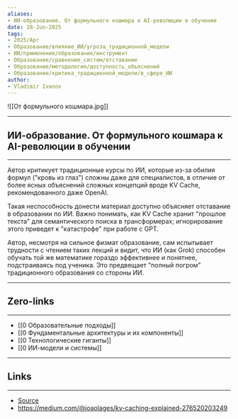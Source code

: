 ```yaml
---
aliases: 
- ИИ-образование. От формульного кошмара к AI-революции в обучении 
date: 28-Jun-2025
tags:
- 2025/Apr
- Образование/влияние_ИИ/угроза_традиционной_модели
- ИИ/применение/образование/инструмент
- Образование/сравнение_систем/отставание
- Образование/методология/доступность_объяснений
- Образование/критика_традиционной_модели/в_сфере_ИИ
author:
- Vladimir Ivanov
---
```

![[От формульного кошмара.jpg]]

-----
##  ИИ-образование. От формульного кошмара к AI-революции в обучении 
-----
Автор критикует традиционные курсы по ИИ, которые из-за обилия формул ("кровь из глаз") сложны даже для специалистов, в отличие от более ясных объяснений сложных концепций вроде KV Cache, рекомендованного даже OpenAI. 

Такая неспособность донести материал доступно объясняет отставание в образовании по ИИ. Важно понимать, как KV Cache хранит "прошлое текста" для семантического поиска в трансформерах; игнорирование этого приведет к "катастрофе" при работе с GPT.

Автор, несмотря на сильное физмат образование, сам испытывает трудности с чтением таких лекций и видит, что ИИ (как Grok) способен обучать той же математике гораздо эффективнее и понятнее, подстраиваясь под ученика. Это предвещает "полный погром" традиционного образования со стороны ИИ.

---
## Zero-links
---
- [[0 Образовательные подходы]]
- [[0 Фундаментальные архитектуры и их компоненты]]
- [[0 Технологические гиганты]]
- [[0 ИИ-модели и системы]]

---
## Links
---
- [Source](https://t.me/turboproject/1588)
- https://medium.com/@joaolages/kv-caching-explained-276520203249